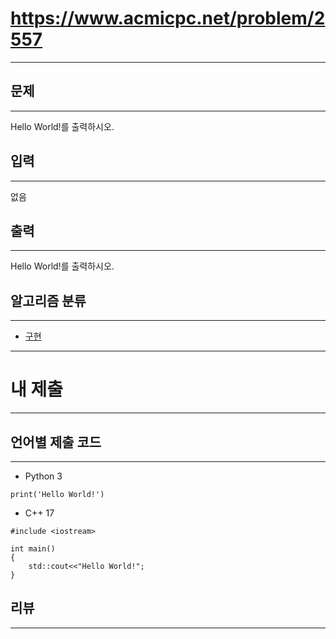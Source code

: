 # https://www.acmicpc.net/problem/2557
---

## 문제
---
Hello World!를 출력하시오.

## 입력
---
없음

## 출력
---
Hello World!를 출력하시오.

## 알고리즘 분류
---
- [구현](https://www.acmicpc.net/problem/tag/102)

---
# 내 제출
---
## 언어별 제출 코드
---
- Python 3
```
print('Hello World!')
```

- C++ 17
```
#include <iostream>

int main()
{
    std::cout<<"Hello World!";
}
```

## 리뷰
---
